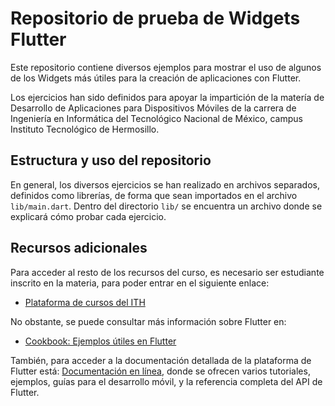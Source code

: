 # Repositorio de prueba de Widgets Flutter

Este repositorio contiene diversos ejemplos para mostrar el uso de algunos de los
Widgets más útiles para la creación de aplicaciones con Flutter.

Los ejercicios han sido definidos para apoyar la impartición de la matería de
Desarrollo de Aplicaciones para Dispositivos Móviles de la carrera de Ingeniería en Informática
del Tecnológico Nacional de México, campus Instituto Tecnológico de Hermosillo.

## Estructura y uso del repositorio

En general, los diversos ejercicios se han realizado en archivos separados, definidos como librerías,
de forma que sean importados en el archivo `lib/main.dart`. Dentro del directorio `lib/` se encuentra un archivo donde se explicará cómo probar cada ejercicio.


## Recursos adicionales
Para acceder al resto de los recursos del curso, es necesario ser estudiante inscrito en la materia,
para poder entrar en el siguiente enlace:

- [Plataforma de cursos del ITH](http://cursos.hermosillo.tecnm.mx/course/view.php?id=48)

No obstante, se puede consultar más información sobre Flutter en:
- [Cookbook: Ejemplos útiles en Flutter](https://docs.flutter.dev/cookbook)

También, para acceder a la documentación detallada de la plataforma de Flutter está:
[Documentación en línea](https://docs.flutter.dev/), donde se ofrecen varios tutoriales,
ejemplos, guías para el desarrollo móvil, y la referencia completa del API de Flutter.
